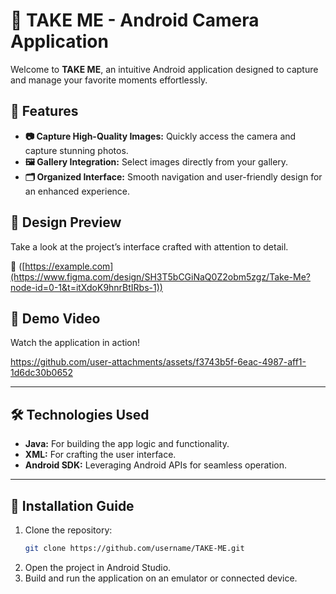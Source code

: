 # **📸 TAKE ME - Android Camera Application**

Welcome to **TAKE ME**, an intuitive Android application designed to capture and manage your favorite moments effortlessly.

## **🌟 Features**
- **📷 Capture High-Quality Images:** Quickly access the camera and capture stunning photos.
- **🖼️ Gallery Integration:** Select images directly from your gallery.
- **🗂️ Organized Interface:** Smooth navigation and user-friendly design for an enhanced experience.

## **🎨 Design Preview**
Take a look at the project’s interface crafted with attention to detail.

🔗 ([https://example.com](https://www.figma.com/design/SH3T5bCGiNaQ0Z2obm5zgz/Take-Me?node-id=0-1&t=itXdoK9hnrBtIRbs-1))

## **🎥 Demo Video**
Watch the application in action!



https://github.com/user-attachments/assets/f3743b5f-6eac-4987-aff1-1d6dc30b0652



---

## **🛠️ Technologies Used**
- **Java:** For building the app logic and functionality.
- **XML:** For crafting the user interface.
- **Android SDK:** Leveraging Android APIs for seamless operation.

---

## **📂 Installation Guide**
1. Clone the repository:
   ```bash
   git clone https://github.com/username/TAKE-ME.git
2. Open the project in Android Studio.
3. Build and run the application on an emulator or connected device.
